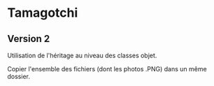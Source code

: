 # Tamagotchi

## Version 2

Utilisation de l'héritage au niveau des classes objet.

Copier l'ensemble des fichiers (dont les photos .PNG) dans un même dossier.
